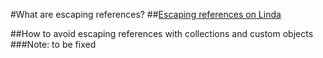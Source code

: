 #What are escaping references?
##[Escaping references on Linda](https://www.linkedin.com/learning/java-memory-management/escaping-references-exercise?u=2113185)

##How to avoid escaping references with collections and custom objects
###Note: to be fixed